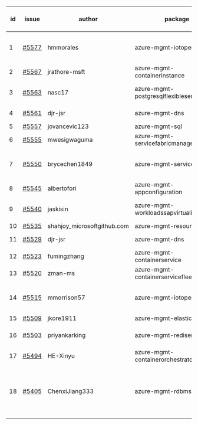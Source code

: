 | id | issue | author | package | assignee | bot advice | created date of issue | target release date | date from target |
| ------ | ------ | ------ | ------ | ------ | ------ | ------ | ------ | :-----: |
| 1 | [#5577](https://github.com/Azure/sdk-release-request/issues/5577) | hmmorales | azure-mgmt-iotoperations | ChenxiJiang333 | duplicated issue  <br> new issue. TypeSpec. | 10-07 | 10-25 |  |
| 2 | [#5567](https://github.com/Azure/sdk-release-request/issues/5567) | jrathore-msft | azure-mgmt-containerinstance | ChenxiJiang333 |  | 10-04 | 10-25 |  |
| 3 | [#5563](https://github.com/Azure/sdk-release-request/issues/5563) | nasc17 | azure-mgmt-postgresqlflexibleservers | ChenxiJiang333 | close to release date. | 10-03 | 10-11 | 1 |
| 4 | [#5561](https://github.com/Azure/sdk-release-request/issues/5561) | djr-jsr | azure-mgmt-dns | ChenxiJiang333 | duplicated issue  <br> | 10-02 | 10-25 |  |
| 5 | [#5557](https://github.com/Azure/sdk-release-request/issues/5557) | jovancevic123 | azure-mgmt-sql | ChenxiJiang333 |  | 10-02 | 10-24 |  |
| 6 | [#5555](https://github.com/Azure/sdk-release-request/issues/5555) | mwesigwaguma | azure-mgmt-servicefabricmanagedclusters | ChenxiJiang333 |  | 10-01 | 10-25 |  |
| 7 | [#5550](https://github.com/Azure/sdk-release-request/issues/5550) | brycechen1849 | azure-mgmt-servicelinker | ChenxiJiang333 | close to release date. OnTime. | 09-29 | 10-11 | 1 |
| 8 | [#5545](https://github.com/Azure/sdk-release-request/issues/5545) | albertofori | azure-mgmt-appconfiguration | ChenxiJiang333 |  | 09-28 | 10-25 |  |
| 9 | [#5540](https://github.com/Azure/sdk-release-request/issues/5540) | jaskisin | azure-mgmt-workloadssapvirtualinstance | ChenxiJiang333 | new comment. HoldOn. | 09-27 | 10-24 |  |
| 10 | [#5535](https://github.com/Azure/sdk-release-request/issues/5535) | shahjoy_microsoftgithub.com | azure-mgmt-resource | ChenxiJiang333 |  | 09-25 | 10-25 |  |
| 11 | [#5529](https://github.com/Azure/sdk-release-request/issues/5529) | djr-jsr | azure-mgmt-dns | ChenxiJiang333 | duplicated issue  <br> | 09-25 | 10-25 |  |
| 12 | [#5523](https://github.com/Azure/sdk-release-request/issues/5523) | fumingzhang | azure-mgmt-containerservice | ChenxiJiang333 | OnTime. | 09-24 | 10-24 |  |
| 13 | [#5520](https://github.com/Azure/sdk-release-request/issues/5520) | zman-ms | azure-mgmt-containerservicefleet | ChenxiJiang333 |  | 09-24 | 10-25 |  |
| 14 | [#5515](https://github.com/Azure/sdk-release-request/issues/5515) | mmorrison57 | azure-mgmt-iotoperations | ChenxiJiang333 | duplicated issue  <br> FirstBeta. TypeSpec. | 09-18 | 10-25 |  |
| 15 | [#5509](https://github.com/Azure/sdk-release-request/issues/5509) | jkore1911 | azure-mgmt-elastic | ChenxiJiang333 |  | 09-16 | 10-24 |  |
| 16 | [#5503](https://github.com/Azure/sdk-release-request/issues/5503) | priyankarking | azure-mgmt-redisenterprise | ChenxiJiang333 | new comment. HoldOn. | 09-13 | 09-27 |  |
| 17 | [#5494](https://github.com/Azure/sdk-release-request/issues/5494) | HE-Xinyu | azure-mgmt-containerorchestratorruntime | ChenxiJiang333 | FirstBeta. TypeSpec. | 09-13 | 10-24 |  |
| 18 | [#5405](https://github.com/Azure/sdk-release-request/issues/5405) | ChenxiJiang333 | azure-mgmt-rdbms | ChenxiJiang333 | new version is 0.0.0, please check base branch! | 08-07 | fail to get. |  |
